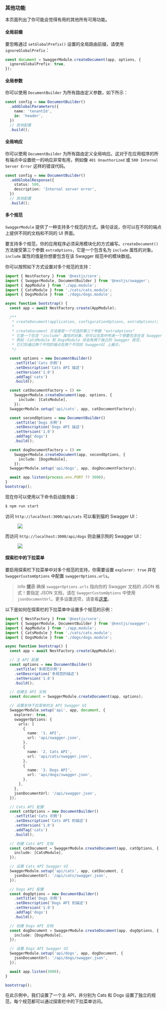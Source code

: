 ### 其他功能

本页面列出了你可能会觉得有用的其他所有可用功能。

#### 全局前缀

要忽略通过 `setGlobalPrefix()` 设置的全局路由前缀，请使用 `ignoreGlobalPrefix`：

```typescript
const document = SwaggerModule.createDocument(app, options, {
  ignoreGlobalPrefix: true,
});
```

#### 全局参数

你可以使用 `DocumentBuilder` 为所有路由定义参数，如下所示：

```typescript
const config = new DocumentBuilder()
  .addGlobalParameters({
    name: 'tenantId',
    in: 'header',
  })
  // 其他配置
  .build();
```

#### 全局响应

你可以使用 `DocumentBuilder` 为所有路由定义全局响应。这对于在应用程序的所有端点中设置统一的响应非常有用，例如像 `401 Unauthorized` 或 `500 Internal Server Error` 这样的错误代码。

```typescript
const config = new DocumentBuilder()
  .addGlobalResponse({
    status: 500,
    description: 'Internal server error',
  })
  // 其他配置
  .build();
```

#### 多个规范

`SwaggerModule` 提供了一种支持多个规范的方式。换句话说，你可以在不同的端点上提供不同的文档和不同的 UI 界面。

要支持多个规范，你的应用程序必须采用模块化的方式编写。`createDocument()` 方法接受第三个参数 `extraOptions`，它是一个包含名为 `include` 属性的对象。`include` 属性的值是你想要包含在该 Swagger 规范中的模块数组。

你可以按照如下方式设置对多个规范的支持：

```typescript
import { NestFactory } from '@nestjs/core';
import { SwaggerModule, DocumentBuilder } from '@nestjs/swagger';
import { AppModule } from './app.module';
import { CatsModule } from './cats/cats.module';
import { DogsModule } from './dogs/dogs.module';

async function bootstrap() {
  const app = await NestFactory.create(AppModule);

  /**
   * createDocument(application, configurationOptions, extraOptions);
   *
   * createDocument 方法接受一个可选的第三个参数 "extraOptions"
   * 它是一个包含 "include" 属性的对象，你可以在其中传递一个想要包含在该 Swagger 规范中的模块数组
   * 例如：CatsModule 和 DogsModule 将会有两个独立的 Swagger 规范，
   * 它们将通过两个不同的端点在两个不同的 SwaggerUI 上展示。
   */

  const options = new DocumentBuilder()
    .setTitle('Cats 示例')
    .setDescription('Cats API 描述')
    .setVersion('1.0')
    .addTag('cats')
    .build();

  const catDocumentFactory = () =>
    SwaggerModule.createDocument(app, options, {
      include: [CatsModule],
    });
  SwaggerModule.setup('api/cats', app, catDocumentFactory);

  const secondOptions = new DocumentBuilder()
    .setTitle('Dogs 示例')
    .setDescription('Dogs API 描述')
    .setVersion('1.0')
    .addTag('dogs')
    .build();

  const dogDocumentFactory = () =>
    SwaggerModule.createDocument(app, secondOptions, {
      include: [DogsModule],
    });
  SwaggerModule.setup('api/dogs', app, dogDocumentFactory);

  await app.listen(process.env.PORT ?? 3000);
}
bootstrap();
```

现在你可以使用以下命令启动服务器：

```bash
$ npm run start
```

访问 `http://localhost:3000/api/cats` 可以看到猫的 Swagger UI：

<figure><img src="/assets/swagger-cats.png" /></figure>

而访问 `http://localhost:3000/api/dogs` 则会展示狗的 Swagger UI：

<figure><img src="/assets/swagger-dogs.png" /></figure>

#### 探索栏中的下拉菜单

要启用探索栏下拉菜单中对多个规范的支持，你需要设置 `explorer: true` 并在 `SwaggerCustomOptions` 中配置 `swaggerOptions.urls`。

> info **提示** 确保 `swaggerOptions.urls` 指向你的 Swagger 文档的 JSON 格式！要指定 JSON 文档，请在 `SwaggerCustomOptions` 中使用 `jsonDocumentUrl`。更多设置选项，请查看[这里](/openapi/introduction#setup-options)。

以下是如何在探索栏的下拉菜单中设置多个规范的示例：

```typescript
import { NestFactory } from '@nestjs/core';
import { SwaggerModule, DocumentBuilder } from '@nestjs/swagger';
import { AppModule } from './app.module';
import { CatsModule } from './cats/cats.module';
import { DogsModule } from './dogs/dogs.module';

async function bootstrap() {
  const app = await NestFactory.create(AppModule);

  // 主 API 配置
  const options = new DocumentBuilder()
    .setTitle('多规范示例')
    .setDescription('多规范的描述')
    .setVersion('1.0')
    .build();

  // 创建主 API 文档
  const document = SwaggerModule.createDocument(app, options);

  // 设置支持下拉菜单的主 API Swagger UI
  SwaggerModule.setup('api', app, document, {
    explorer: true,
    swaggerOptions: {
      urls: [
        {
          name: '1. API',
          url: 'api/swagger.json',
        },
        {
          name: '2. Cats API',
          url: 'api/cats/swagger.json',
        },
        {
          name: '3. Dogs API',
          url: 'api/dogs/swagger.json',
        },
      ],
    },
    jsonDocumentUrl: '/api/swagger.json',
  });

  // Cats API 配置
  const catOptions = new DocumentBuilder()
    .setTitle('Cats 示例')
    .setDescription('Cats API 的描述')
    .setVersion('1.0')
    .addTag('cats')
    .build();

  // 创建 Cats API 文档
  const catDocument = SwaggerModule.createDocument(app, catOptions, {
    include: [CatsModule],
  });

  // 设置 Cats API Swagger UI
  SwaggerModule.setup('api/cats', app, catDocument, {
    jsonDocumentUrl: '/api/cats/swagger.json',
  });

  // Dogs API 配置
  const dogOptions = new DocumentBuilder()
    .setTitle('Dogs 示例')
    .setDescription('Dogs API 的描述')
    .setVersion('1.0')
    .addTag('dogs')
    .build();

  // 创建 Dogs API 文档
  const dogDocument = SwaggerModule.createDocument(app, dogOptions, {
    include: [DogsModule],
  });

  // 设置 Dogs API Swagger UI
  SwaggerModule.setup('api/dogs', app, dogDocument, {
    jsonDocumentUrl: '/api/dogs/swagger.json',
  });

  await app.listen(3000);
}

bootstrap();
```

在此示例中，我们设置了一个主 API，并分别为 Cats 和 Dogs 设置了独立的规范，每个规范都可以通过探索栏中的下拉菜单访问。
